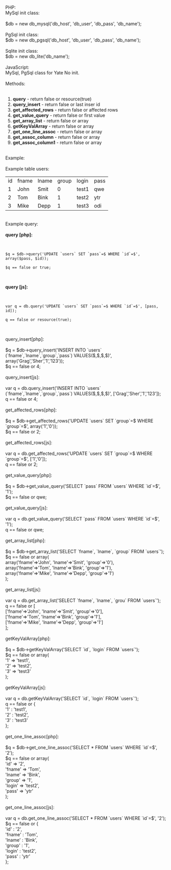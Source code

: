 PHP:<br />
MySql init class:<br />
<br />
$db = new db_mysql('db_host', 'db_user', 'db_pass', 'db_name');<br />
<br />
PgSql init class:<br />
$db = new db_pgsql('db_host', 'db_user', 'db_pass', 'db_name');<br />
<br />
Sqlite init class:<br />
$db = new db_lite('db_name');<br />
<br />
JavaScript:<br />
MySql, PgSql class for Yate No init.<br />
<br />
Methods:<br />
<br />
<ol>
<li><b>query</b> - return false or resource(true)</li>
<li><b>query_insert</b> - return false or last inser id</li>
<li><b>get_affected_rows</b> - return false or affected rows</li>
<li><b>get_value_query</b> - return false or first value</li>
<li><b>get_array_list</b> - return false or array</li>
<li><b>getKeyValArray</b> - return false or array</li>
<li><b>get_one_line_assoc</b> - return false or array</li>
<li><b>get_assoc_column</b> - return false or array</li>
<li><b>get_assoc_column1</b> - return false or array</li>
</ol>
<br />
Example:<br />
<br />
Example table users:<br />


<table>
  <tr>
    <td>id</td>
    <td>fname</td>
    <td>lname</td>
    <td>group</td>
    <td>login</td>
    <td>pass</td>
  </tr>
  <tr>
    <td>1</td>
    <td>John</td>
    <td>Smit</td>
    <td>0</td>
    <td>test1</td>
    <td>qwe</td>
  </tr>
  <tr>
    <td>2</td>
    <td>Tom</td>
    <td>Bink</td>
    <td>1</td>
    <td>test2</td>
    <td>ytr</td>
  </tr>
  <tr>
    <td>3</td>
    <td>Mike</td>
    <td>Depp</td>
    <td>1</td>
    <td>test3</td>
    <td>odi</td>
  </tr>
</table>
<br />
Example query:<br />
<br />
<b>query [php]:</b><br />
<br />
<pre><code>
$q = $db->query('UPDATE `users` SET `pass`=$ WHERE `id`=$', array($pass, $id));<br />
$q == false or true;<br />
</code></pre>
<br />
<b>query [js]:</b><br />
<br />
<pre><code>
var q = db.query('UPDATE `users` SET `pass`=$ WHERE `id`=$', [pass, id]);<br />
q == false or resource(true);<br />
</code></pre>
<br />
query_insert[php]:<br />
<br />
$q = $db->query_insert('INSERT INTO `users` (`fname`,`lname`,`group`,`pass`) VALUES($,$,$,$)', array('Grag','Sher','1','123'));<br />
$q == false or 4;<br />
<br />
query_insert[js]:<br />
<br />
var q = db.query_insert('INSERT INTO `users` (`fname`,`lname`,`group`,`pass`) VALUES($,$,$,$)', ['Grag','Sher','1','123']);<br />
q == false or 4;<br />
<br />
get_affected_rows[php]:<br />
<br />
$q = $db->get_affected_rows('UPDATE `users` SET `group`=$ WHERE `group`=$', array('1','0'));<br />
$q == false or 2;<br />
<br />
get_affected_rows[js]:<br />
<br />
var q = db.get_affected_rows('UPDATE `users` SET `group`=$ WHERE `group`=$', ['1','0']);<br />
q == false or 2;<br />
<br />
get_value_query[php]:<br />
<br />
$q = $db->get_value_query('SELECT `pass` FROM `users` WHERE `id`=$', '1');<br />
$q == false or qwe;<br />
<br />
get_value_query[js]:<br />
<br />
var q = db.get_value_query('SELECT `pass` FROM `users` WHERE `id`=$', '1');<br />
q == false or qwe;<br />
<br />
get_array_list[php]:<br />
<br />
$q = $db->get_array_list('SELECT `fname`, `lname`, `group` FROM `users`');<br />
$q == false or array(<br />
array('fname'=>'John', 'lname'=>'Smit', 'group'=>'0'),<br />
array('fname'=>'Tom', 'lname'=>'Bink', 'group'=>'1'),<br />
array('fname'=>'Mike', 'lname'=>'Depp', 'group'=>'1')<br />
);<br />
<br />
get_array_list[js]:<br />
<br />
var q = db.get_array_list('SELECT `fname`, `lname`, `grou` FROM `users`');<br />
q == false or [<br />
['fname'=>'John', 'lname'=>'Smit', 'group'=>'0'],<br />
['fname'=>'Tom', 'lname'=>'Bink', 'group'=>'1'],<br />
['fname'=>'Mike', 'lname'=>'Depp', 'group'=>'1']<br />
];<br />
<br />
getKeyValArray[php]:<br />
<br />
$q = $db->getKeyValArray('SELECT `id`, `login` FROM `users`');<br />
$q == false or array(<br />
'1' => 'test1',<br />
'2' => 'test2',<br />
'3' => 'test3'<br />
);<br />
<br />
getKeyValArray[js]:<br />
<br />
var q = db.getKeyValArray('SELECT `id`, `login` FROM `users`');<br />
q == false or {<br />
'1' : 'test1',<br />
'2' : 'test2',<br />
'3' : 'test3'<br />
};<br />
<br />
get_one_line_assoc[php]:<br />
<br />
$q = $db->get_one_line_assoc('SELECT * FROM `users` WHERE `id`=$', '2');<br />
$q == false or array(<br />
'id' => '2',<br />
'fname' => 'Tom',<br />
'lname' => 'Bink',<br />
'group' => '1',<br />
'login' => 'test2',<br />
'pass' => 'ytr'<br />
);<br />
<br />
get_one_line_assoc[js]:<br />
<br />
var q = db.get_one_line_assoc('SELECT * FROM `users` WHERE `id`=$', '2');<br />
$q == false or {<br />
'id' : '2',<br />
'fname' : 'Tom',<br />
'lname' : 'Bink',<br />
'group' : '1',<br />
'login' : 'test2',<br />
'pass' : 'ytr'<br />
};<br />
